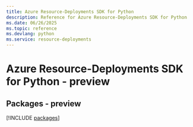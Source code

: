 ```yaml
---
title: Azure Resource-Deployments SDK for Python
description: Reference for Azure Resource-Deployments SDK for Python
ms.date: 06/26/2025
ms.topic: reference
ms.devlang: python
ms.service: resource-deployments
---
```

# Azure Resource-Deployments SDK for Python - preview
## Packages - preview
[!INCLUDE [packages](resource-deployments-index.md)]
